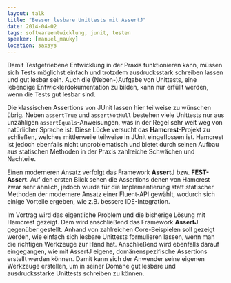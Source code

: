 ```yaml
---
layout: talk
title: "Besser lesbare Unittests mit AssertJ"
date: 2014-04-02
tags: softwareentwicklung, junit, testen
speaker: [manuel_mauky]
location: saxsys
---
```


Damit Testgetriebene Entwicklung in der Praxis funktionieren kann, müssen sich Tests möglichst einfach und trotzdem
ausdrucksstark schreiben lassen und gut lesbar sein. Auch die (Neben-)Aufgabe von Unittests, eine lebendige
Entwicklerdokumentation zu bilden, kann nur erfüllt werden, wenn die Tests gut lesbar sind.

Die klassischen Assertions von JUnit lassen hier teilweise zu wünschen übrig. Neben `assertTrue` und `assertNotNull`
bestehen viele Unittests nur aus unzähligen `assertEquals`-Anweisungen, was in der Regel sehr weit weg von natürlicher
Sprache ist. Diese Lücke versucht das **Hamcrest**-Projekt zu schließen, welches mittlerweile teilweise in JUnit
eingeflossen ist. Hamcrest ist jedoch ebenfalls nicht unproblematisch und bietet durch seinen Aufbau aus statischen
Methoden in der Praxis zahlreiche Schwächen und Nachteile.

Einen moderneren Ansatz verfolgt das Framework **AssertJ** bzw. **FEST-Assert**. Auf den ersten Blick sehen die
Assertions denen von Hamcrest zwar sehr ähnlich, jedoch wurde für die Implementierung statt statischer Methoden der
modernere Ansatz einer Fluent-API gewählt, wodurch sich einige Vorteile ergeben, wie z.B. bessere IDE-Integration.

Im Vortrag wird das eigentliche Problem und die bisherige Lösung mit Hamcrest gezeigt. Dem wird anschließend das
Framework **AssertJ** gegenüber gestellt. Anhand von zahlreichen Core-Beispielen soll gezeigt werden, wie einfach sich
lesbare Unittests formulieren lassen, wenn man die richtigen Werkzeuge zur Hand hat. Anschließend wird ebenfalls darauf
eingegangen, wie mit AssertJ eigene, domänenspezifische Assertions erstellt werden können. Damit kann sich der Anwender
seine eigenen Werkzeuge erstellen, um in seiner Domäne gut lesbare und ausdrucksstarke Unittests schreiben zu können.
